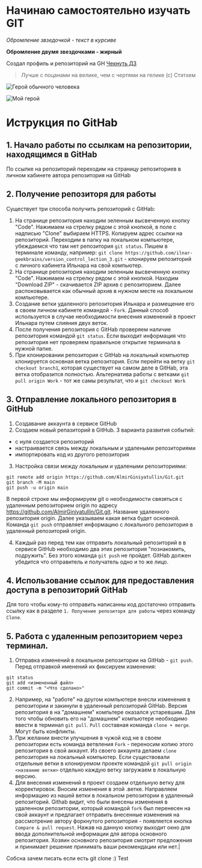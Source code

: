 # Начинаю самостоятельно изучать GIT

*Обромление звзедочкой - текст в курсиве*

**Обромление двумя звездочками - жирный**

Создал профиль и репозиторий на GH [Чекнуть ДЗ](https://github.com/Hungry-Businka/GB)

> Лучше с поцанами на велике, чем с чертями на гелике (с) Стэтхем

![Герой обычного человека](https://i.timeout.ru/pix/536594.jpeg)

![Мой герой ](https://sun9-12.userapi.com/s/v1/ig1/8i3ixzvKtzXekbCFdMbtnHnUHPvCLJX4x4ox8Vt7StS6VDd6CbzPwp51aR-2c2s28Ux5eUEd.jpg?size=604x453&quality=96&type=album)

# Иструкция по GitHab
## 1. Начало работы по ссылкам на репозитории, находящимся в GitHab
По ссылке на репозиторий переходим на страницу репозиториев в личном кабинете автора репозитория на GitHab

## 2. Получение репозиторя для работы
Существует три способа получить репозиторий с GitHab:
1. На странице репозитория находим зеленным высвеченную кнопку "Code". Нажимаем на стрелку рядом с этой кнопкой, в поле с надписью "Clone" выбираем HTTPS. Копируем адрес ссылки на репозиторий. Переходим в папку на локальном компьютере, убеждаемся что там нет репозитория `git status`. Пишем в терминале команду, например: `git clone https://github.com/ilnar-geekbrains/version_control_lection_3.git` - клонируем репозиторий с личного кабинета Ильнара на свой компьютер.
2. На странице репозитория находим зеленным высвеченную кнопку "Code". Нажимаем на стрелку рядом с этой кнопкой. Находим "Download ZIP" - скачивается ZIP архив с репозиторием. Далее распоковывается как обычный архив в нужном месте на локальном компьютере.
3. Создание ветки удаленного репозитория Ильнара и размещение его в своем личном кабинете командой - `Fork`. Данный способ используется в случае необходимости внесения изменений в проект Ильнара путем слияния двух веток. 
4. После получения репозитория с GitHab проверяем наличие репозитория командой `git status`. Если выходит информация что репозитория нет проверяем правильное открытие терминала в нужной папке. 
5. При клонировании репозитория с GitHab на локальный компьютер клонируется основная ветка репозитория. Если перейти на ветку `git checkout branch1`, которая существует на самом деле в GitHab, эта ветка отобразится полностью. Альтернатива работы с ветками `git pull origin Work` - тот же самы результат, что и `git checkout Work` 

## 3. Отправление локального репозитория в GitHub
1. Создавание аккаунта в сервисе GitHub
2. Создаем новый репазиторий в GitHub. 3 варианта развития событий:
* с нуля создается репозиторий
* настраивается связь между локальным и удалеными репозиториями
* импортировать код из другого репозитория
3. Настройка связи между локальным и удалеными репозиториями:
```
git remote add origin https://github.com/AlmirGiniyatullin/Git.git
git branch -M main
git push -u origin main
```
В первой строке мы информируем git о необходимости связяться с удаленным репозиторием origin по адресу https://github.com/AlmirGiniyatullin/Git.git. 
Название удаленного репозитория origin.
Далее указываем какая ветка будет основной.
Команда `git push` отправляет информацию с локального репозитория в удаленный репозиторий origin. 

4. Каждый раз перед тем как отправить локальный репозиторий в в сервисе GitHub необходимо два этих репозитория "познакомить, подружить". Без этого команда `git push` не пройдет. GitHab должен убедится что отправитель и получатель одно и то же лицо.

## 4. Использование ссылок для предоставления доступа в репозиторий GitHab
Для того чтобы кому-то отправить написанны код достаточно отправить ссылку как в разделе `1. Получение репозиторя для работы` через команду `Clone`.

## 5. Работа с удаленным репозиторием через терминал.
1. Отправка изменений в локальном репозитории на GitHab - `git push`. Перед отправкой именений их фиксируем изменения:
```
git status
git add <измененный файл>
git commit -m "<Что сделано>"
```
2. Например, на "работе" на другом компьютере внесли изменения в репозитории и закинули в удаленный репозиторий GitHab. Версия репозитория в на "домашнем" компьтере оказался устаревшим. Для того чтобы обновить его на "домашнем" компьютере необходимо ввести в терминал `git pull`. `Pull` составная команда `clone + merge`. Могут быть конфликты.
3. При желании внести улучшения в чужой код не в своем репозитории есть команда ветвления `Fork` - переносим копию этого репозитория в свой аккаунт. Из своего аккаунта делаем `clone` репозитория на локальный компьютер. Если существовали отдельные ветки в клонируемом проекте командой `git pull origin <название ветки>` отдельно каждую ветку загружаем в локальную версию. 
4. Для внесения изменений в проект создаем отдельную ветку для корректировок. Вносим изменения в этой .ветке. Направляем информацию из нашей ветки в локальном репозитории в удаленный репозиторий. Githab видит, что были внесены изменения в удаленном репозитории, который командой `fork` был перенесен на свой аккаунт и предлагает отправить внесенные изменения на рассмотрение автору форкнутого репозитория - появляется кнопка `Compare & pull request`. Нажав на данную кнопку выходит окно для ввода дополнительной информации для автора основного репозитория. Хозяин основного репозитория смотрит предложения и принимает решение принимать ваши рекомендации или нет.|

Собсна зачем писать если есть git clone :)
Test